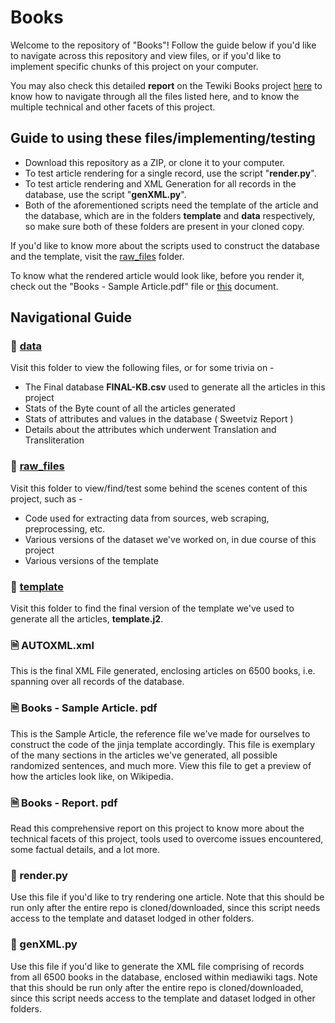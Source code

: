 # Books

Welcome to the repository of "Books"! Follow the guide below if you'd like to navigate across this repository and view files, or if you'd like to implement specific chunks of this project on your computer.

You may also check this detailed **report** on the Tewiki Books project [here](https://github.com/indicwiki-iiit/Books/blob/new/Books%20-%20Report.pdf) to know how to navigate through all the files listed here, and to know the multiple technical and other facets of this project.

## Guide to using these files/implementing/testing

* Download this repository as a ZIP, or clone it to your computer.
* To test article rendering for a single record, use the script "**render.py**".
* To test article rendering and XML Generation for all records in the database, use the script "**genXML.py**".
* Both of the aforementioned scripts need the template of the article and the database, which are in the folders **template** and **data** respectively, so make sure both of these folders are present in your cloned copy.

If you'd like to know more about the scripts used to construct the database and the template, visit the [raw_files](https://github.com/indicwiki-iiit/Books/tree/new/raw_files) folder. 

To know what the rendered article would look like, before you render it, check out the "Books - Sample Article.pdf" file or [this](https://github.com/indicwiki-iiit/Books/blob/new/Books%20-%20Sample%20Article.pdf) document.

## Navigational Guide

### 📁 [data](https://github.com/indicwiki-iiit/Books/tree/new/data)
Visit this folder to view the following files, or for some trivia on - 
* The Final database **FINAL-KB.csv** used to generate all the articles in this project
* Stats of the Byte count of all the articles generated 
* Stats of attributes and values in the database ( Sweetviz Report )
* Details about the attributes which underwent Translation and Transliteration

### 📁 [raw_files](https://github.com/indicwiki-iiit/Books/tree/new/raw_files)
Visit this folder to view/find/test some behind the scenes content of this project, such as - 
* Code used for extracting data from sources, web scraping, preprocessing, etc.
* Various versions of the dataset we've worked on, in due course of this project
* Various versions of the template 

### 📁 [template](https://github.com/indicwiki-iiit/Books/tree/new/raw_files)
Visit this folder to find the final version of the template we've used to generate all the articles, **template.j2**.

### 🗎 AUTOXML.xml
This is the final XML File generated, enclosing articles on 6500 books, i.e. spanning over all records of the database.

### 🗎 Books - Sample Article. pdf
This is the Sample Article, the reference file we've made for ourselves to construct the code of the jinja template accordingly. This file is exemplary of the many sections in the articles we've generated, all possible randomized sentences, and much more. View this file to get a preview of how the articles look like, on Wikipedia.

### 🗎 Books - Report. pdf
Read this comprehensive report on this project to know more about the technical facets of this project, tools used to overcome issues encountered, some factual details, and a lot more.

### 📜 render.py
Use this file if you'd like to try rendering one article. Note that this should be run only after the entire repo is cloned/downloaded, since this script needs access to the template and dataset lodged in other folders.

### 📜 genXML.py
Use this file if you'd like to generate the XML file comprising of records from all 6500 books in the database, enclosed within mediawiki tags. Note that this should be run only after the entire repo is cloned/downloaded, since this script needs access to the template and dataset lodged in other folders.


